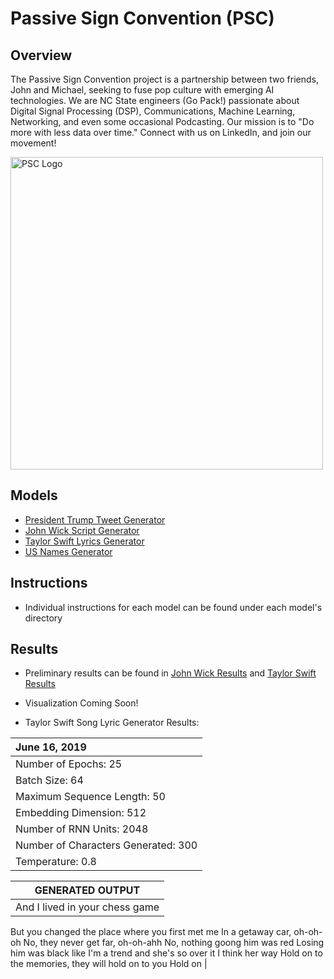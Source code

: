 # Passive Sign Convention (PSC)
## Overview
The Passive Sign Convention project is a partnership between two friends, John and Michael, seeking to fuse pop culture with emerging AI technologies. We are NC State engineers (Go Pack!) passionate about Digital Signal Processing (DSP), Communications, Machine Learning, Networking, and even some occasional Podcasting. Our mission is to "Do more with less data over time." Connect with us on LinkedIn, and join our movement!

<img src="https://i.groupme.com/568x374.jpeg.555fef18f7b24608bfb2aa93cbc0a4b2.large" alt="PSC Logo" width="500"/>

## Models
* [President Trump Tweet Generator](https://github.com/mikepatel/PSC/tree/master/Text%20Generation/Trump%20Net)
* [John Wick Script Generator](https://github.com/mikepatel/PSC/tree/master/Text%20Generation/John%20Wickenator)
* [Taylor Swift Lyrics Generator](https://github.com/mikepatel/PSC/tree/master/Text%20Generation/Sing%20Like%20Taylor)
* [US Names Generator](https://github.com/mikepatel/PSC/tree/master/Text%20Generation/US%20Names)

## Instructions
* Individual instructions for each model can be found under each model's directory

## Results
* Preliminary results can be found in [John Wick Results](https://github.com/mikepatel/PSC/tree/master/Text%20Generation/John%20Wickenator/Results) and [Taylor Swift Results](https://github.com/mikepatel/PSC/tree/master/Text%20Generation/Sing%20Like%20Taylor/Results)
* Visualization Coming Soon!

* Taylor Swift Song Lyric Generator Results:

| June 16, 2019 |
| :--------------- |
| Number of Epochs: 25 |
| Batch Size: 64 |
| Maximum Sequence Length: 50 |
| Embedding Dimension: 512 |
| Number of RNN Units: 2048 |
| Number of Characters Generated: 300 |
| Temperature: 0.8 |


| GENERATED OUTPUT |
| :-----------------: |
| And I lived in your chess game
But you changed the place where you first met me
In a getaway car, oh-oh-oh
No, they never get far, oh-oh-ahh
No, nothing goong him was red
Losing him was black like I'm a trend and she's so over it
I think her way
Hold on to the memories, they will hold on to you
Hold on |
